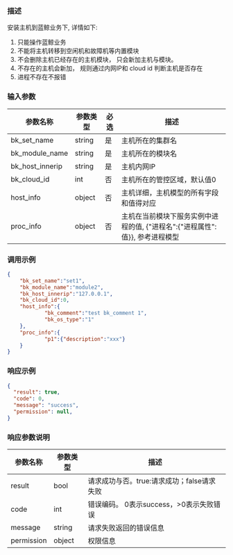 ### 描述

安装主机到蓝鲸业务下, 详情如下:

1. 只能操作蓝鲸业务
2. 不能将主机转移到空闲机和故障机等内置模块
3. 不会删除主机已经存在的主机模块， 只会新加主机与模块。
4. 不存在的主机会新加， 规则通过内网IP和 cloud id 判断主机是否存在
5. 进程不存在不报错

### 输入参数

| 参数名称            | 参数类型   | 必选 | 描述                                            |
|-----------------|--------|----|-----------------------------------------------|
| bk_set_name     | string | 是  | 主机所在的集群名                                      |
| bk_module_name  | string | 是  | 主机所在的模块名                                      |
| bk_host_innerip | string | 是  | 主机内网IP                                        |
| bk_cloud_id     | int    | 否  | 主机所在的管控区域，默认值0                                |
| host_info       | object | 否  | 主机详细，主机模型的所有字段和值得对应                           |
| proc_info       | object | 否  | 主机在当前模块下服务实例中进程的值, {"进程名":{"进程属性":值}}, 参考进程模型 |

### 调用示例

```json
{
    "bk_set_name":"set1",
    "bk_module_name":"module2",
    "bk_host_innerip":"127.0.0.1",
    "bk_cloud_id":0,
    "host_info":{
            "bk_comment":"test bk_comment 1",
            "bk_os_type":"1"
    },
    "proc_info":{
            "p1":{"description":"xxx"}
    }
}

```

### 响应示例

```json
{
  "result": true,
  "code": 0,
  "message": "success",
  "permission": null,
}
```

### 响应参数说明

| 参数名称       | 参数类型   | 描述                         |
|------------|--------|----------------------------|
| result     | bool   | 请求成功与否。true:请求成功；false请求失败 |
| code       | int    | 错误编码。 0表示success，>0表示失败错误  |
| message    | string | 请求失败返回的错误信息                |
| permission | object | 权限信息                       |
